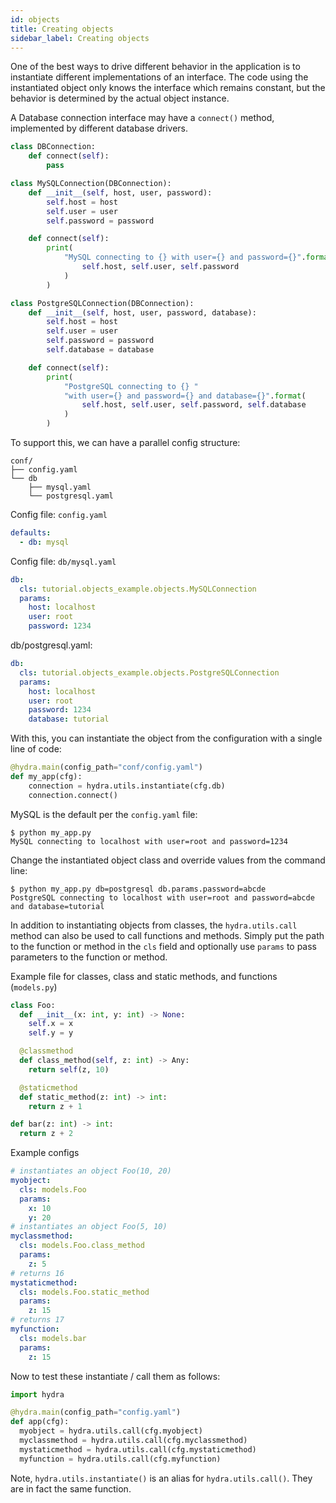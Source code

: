 ```yaml
---
id: objects
title: Creating objects
sidebar_label: Creating objects
---
```

One of the best ways to drive different behavior in the application is to instantiate different implementations of an interface.
The code using the instantiated object only knows the interface which remains constant, but the behavior
is determined by the actual object instance.

A Database connection interface may have a `connect()` method, implemented by different database drivers.

```python
class DBConnection:
    def connect(self):
        pass

class MySQLConnection(DBConnection):
    def __init__(self, host, user, password):
        self.host = host
        self.user = user
        self.password = password

    def connect(self):
        print(
            "MySQL connecting to {} with user={} and password={}".format(
                self.host, self.user, self.password
            )
        )

class PostgreSQLConnection(DBConnection):
    def __init__(self, host, user, password, database):
        self.host = host
        self.user = user
        self.password = password
        self.database = database

    def connect(self):
        print(
            "PostgreSQL connecting to {} "
            "with user={} and password={} and database={}".format(
                self.host, self.user, self.password, self.database
            )
        )
```

To support this, we can have a parallel config structure:
```text
conf/
├── config.yaml
└── db
    ├── mysql.yaml
    └── postgresql.yaml
```

Config file: `config.yaml`
```yaml
defaults:
  - db: mysql
```
Config file: `db/mysql.yaml`
```yaml
db:
  cls: tutorial.objects_example.objects.MySQLConnection
  params:
    host: localhost
    user: root
    password: 1234
```
db/postgresql.yaml:
```yaml
db:
  cls: tutorial.objects_example.objects.PostgreSQLConnection
  params:
    host: localhost
    user: root
    password: 1234
    database: tutorial
```

With this, you can instantiate the object from the configuration with a single line of code:
```python
@hydra.main(config_path="conf/config.yaml")
def my_app(cfg):
    connection = hydra.utils.instantiate(cfg.db)
    connection.connect()
```

MySQL is the default per the `config.yaml` file:
```text
$ python my_app.py
MySQL connecting to localhost with user=root and password=1234
```
Change the instantiated object class and override values from the command line:
```text
$ python my_app.py db=postgresql db.params.password=abcde
PostgreSQL connecting to localhost with user=root and password=abcde and database=tutorial
```

In addition to instantiating objects from classes, the `hydra.utils.call` method can also
be used to call functions and methods.  Simply put the path to the function or method in the
`cls` field and optionally use `params` to pass parameters to the function or method.

Example file for classes, class and static methods, and functions (`models.py`)
```python
class Foo:
  def __init__(x: int, y: int) -> None:
    self.x = x
    self.y = y

  @classmethod
  def class_method(self, z: int) -> Any:
    return self(z, 10)

  @staticmethod
  def static_method(z: int) -> int:
    return z + 1

def bar(z: int) -> int:
  return z + 2
```
Example configs
```yaml
# instantiates an object Foo(10, 20)
myobject:
  cls: models.Foo
  params:
    x: 10
    y: 20
# instantiates an object Foo(5, 10)
myclassmethod:
  cls: models.Foo.class_method
  params:
    z: 5
# returns 16
mystaticmethod:
  cls: models.Foo.static_method
  params:
    z: 15
# returns 17
myfunction:
  cls: models.bar
  params:
    z: 15
```
Now to test these instantiate / call them as follows:
```python
import hydra

@hydra.main(config_path="config.yaml")
def app(cfg):
  myobject = hydra.utils.call(cfg.myobject)
  myclassmethod = hydra.utils.call(cfg.myclassmethod)
  mystaticmethod = hydra.utils.call(cfg.mystaticmethod)
  myfunction = hydra.utils.call(cfg.myfunction)
```
Note, `hydra.utils.instantiate()` is an alias for `hydra.utils.call()`. They are in fact
the same function.
